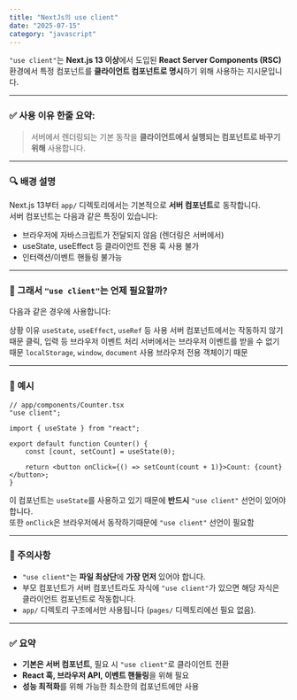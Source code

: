 ```yaml
---
title: "NextJs의 use client"
date: "2025-07-15"
category: "javascript"
---
```


`"use client"`는 **Next.js 13 이상**에서 도입된 **React Server Components (RSC)** 환경에서 특정 컴포넌트를 **클라이언트 컴포넌트로 명시**하기 위해 사용하는 지시문입니다.

---

### ✅ 사용 이유 한줄 요약:

> 서버에서 렌더링되는 기본 동작을 **클라이언트에서 실행되는 컴포넌트로 바꾸기 위해** 사용합니다.

---

### 🔍 배경 설명

Next.js 13부터 `app/` 디렉토리에서는 기본적으로 **서버 컴포넌트**로 동작합니다.  
서버 컴포넌트는 다음과 같은 특징이 있습니다:

-   브라우저에 자바스크립트가 전달되지 않음 (렌더링은 서버에서)
-   useState, useEffect 등 클라이언트 전용 훅 사용 불가
-   인터랙션/이벤트 핸들링 불가능

---

### 🎯 그래서 `"use client"`는 언제 필요할까?

다음과 같은 경우에 사용합니다:

상황 이유 `useState`, `useEffect`, `useRef` 등 사용 서버 컴포넌트에서는 작동하지 않기 때문 클릭, 입력 등 브라우저 이벤트 처리 서버에서는 브라우저 이벤트를 받을 수 없기 때문 `localStorage`, `window`, `document` 사용 브라우저 전용 객체이기 때문

---

### 📌 예시

```tsx
// app/components/Counter.tsx
"use client";

import { useState } from "react";

export default function Counter() {
    const [count, setCount] = useState(0);

    return <button onClick={() => setCount(count + 1)}>Count: {count}</button>;
}
```

이 컴포넌트는 `useState`를 사용하고 있기 때문에 **반드시** `"use client"` 선언이 있어야 합니다.  
또한 `onClick`은 브라우저에서 동작하기때문에 `"use client"` 선언이 필요함

---

### 📎 주의사항

-   `"use client"`는 **파일 최상단**에 **가장 먼저** 있어야 합니다.
-   부모 컴포넌트가 서버 컴포넌트라도 자식에 `"use client"`가 있으면 해당 자식은 클라이언트 컴포넌트로 작동합니다.
-   `app/` 디렉토리 구조에서만 사용됩니다 (`pages/` 디렉토리에선 필요 없음).

---

### ✅ 요약

-   **기본은 서버 컴포넌트**, 필요 시 `"use client"`로 클라이언트 전환
-   **React 훅, 브라우저 API, 이벤트 핸들링**을 위해 필요
-   **성능 최적화**를 위해 가능한 최소한의 컴포넌트에만 사용

